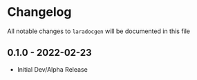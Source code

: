 # Changelog

All notable changes to `laradocgen` will be documented in this file

## 0.1.0 - 2022-02-23

- Initial Dev/Alpha Release
